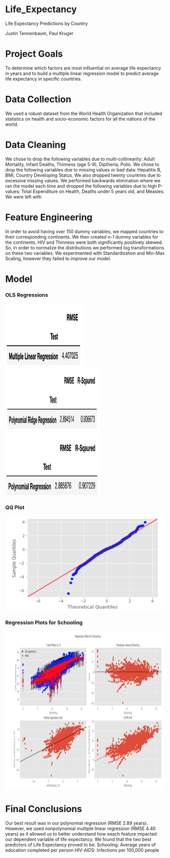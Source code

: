 # Life_Expectancy
Life Expectancy Predictions by Country

Justin Tennenbaum, Paul Kruger 


# Project Goals

To determine which factors are most influential on average life expectancy in years and to build a multiple linear regression model to predict average life expectancy in specific countries.

# Data Collection

We used a robust dataset from the World Health Organization that included statistics on health and socio-economic factors for all the nations of the world.

# Data Cleaning

We chose to drop the following variables due to multi-collinearity:  Adult Mortality, Infant Deaths, Thinness (age 5-9), Diptheria, Polio.  We chose to drop the following variables due to missing values or bad data:  Hepatitis B, BMI, Country Developing Status.  We also dropped twenty countries due to excessive missing values.  We performed backwards elimination where we ran the model each time and dropped the following variables due to high P-values:  Total Expenditure on Health, Deaths under 5 years old, and Measles. We were left with 

# Feature Engineering

In order to avoid having over 150 dummy variables, we mapped countries to their corresponding continents.  We then created n-1 dummy variables for the continents.  HIV and Thinness were both significantly positively skewed.  So, in order to normalize the distributions we performed log transformations on these two variables.  We experimented with Standardization and Min-Max Scaling, however they failed to improve our model.

# Model


### OLS Regressions

<p>
<img src="https://github.com/jmt0221/Life_Expectancy/blob/master/Images/MLR.png" width="250" height="200">
<img src="https://github.com/jmt0221/Life_Expectancy/blob/master/Images/poly_ridge.png" width="300" height="200">
<img src="https://github.com/jmt0221/Life_Expectancy/blob/master/Images/poly.png" width="300" height="200">
</p>

### QQ Plot
<p align="center">
<img src="https://github.com/jmt0221/Life_Expectancy/blob/master/Images/QQ.png" width="500" height="300">
</p>

### Regression Plots for Schooling
<p align="center">
<img src="https://github.com/jmt0221/Life_Expectancy/blob/master/Images/regression_plot.png" width="700" height="500">
</p>


# Final Conclusions

Our best result was in our polynomial regression (RMSE 2.89 years).  However, we used nonpolynomial multiple linear regression (RMSE 4.40 years) as it allowed us to better understand how eeach feature impacted our dependent variable of life expectancy.  We found that the two best predictors of Life Expectancy proved to be:
Schooling:  Average years of education completed per person
HIV-AIDS:  Infections per 100,000 people
